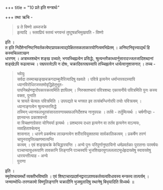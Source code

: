 +++
title = "10 प्रते इति मन्त्रार्थः"

+++
तथा ऋचि - 
> प्र ते विष्णो अब्जजक्रे  
इत्यादि । स्तवप्रियं स्तव्यं भगवन्तं तुष्टूषन्नभिमुखयति - विष्णो

इति ।  
त इति निर्देशेनानिष्टनिवर्तकत्वेष्टप्रापकत्वाद्यपेक्षितसकलाकारयोगित्वमभिप्रेतम् । अनिष्टनिवृत्त्याद्यर्थं हि कस्यचिल्लाञ्छन  
धारणम् । अत्राब्जशब्देन शङ्ख उच्यते; भगवच्चिह्नत्वेन प्रसिद्धेः, श्रुत्यन्तरैकाथ्यार्नुसारादज्जलजादिशब्दानां  
शङ्खेऽपि रूढत्वाच्च । पद्मपरत्वेऽपि न दोषः, चक्रादिवत्पद्मस्यापि तच्चिह्नत्वेन धार्यत्वानुशासनात् । तच्च - 
> भवेयुः  
सर्वदा तस्माच्छङ्खचक्रगदाम्बुजैरित्यादिषु वक्ष्यते । पवित्रे इत्यनेन धर्मान्तरवदस्यापि ध्यानविरोधिरजस्तमोवृद्धिहेतुभूत-  
पापनिबर्हणद्वारोपकारकत्वमिति ज्ञापितम् । निरुक्तश्चायं पवित्रशब्दः एकायनीये 
> पवित्रमिति पुनः कस्य वक्ता, पुनाति  
च त्रायते चेत्यतः पवित्रमिति । उपपद्यते च भगवत इव तत्संबन्धिनोरपि तयोः पवित्रत्वम् । ध्यानाङ्गत्वेन श्रुत्यन्तरसिद्धे  
तस्मिन् ध्यानफलभूतसंसारतारणाख्यफलनिर्देशश्च नानुपपन्नः । तर्तवे - तर्तुमित्यर्थः । चर्षणीन्द्राः - ज्ञानवन्तः प्रकाशवन्तो  
वा विचक्षणाग्रेसरा योगिवर्या इत्यर्थः । प्रशब्दस्य दधत इत्यनेन वा तर्तव इत्यनेन वाऽन्वयः, 
> व्यवहिताश्चेत्यनु  
शासनात् । धारणे प्रकर्षश्च लाञ्छनत्वेन शरीरावियुक्ततया सार्वकालिकत्वम् । प्रकर्षेण तरणं चापुनरावृत्तिलक्षणमात्यन्ति  
कत्वम् । एवं शङ्खचक्रे केचिद्धारयन्ति । अन्ये पुनः परिपूर्णानुष्ठायिनो धर्मप्रवर्तकाः पुरातनाः परमर्षयः  
पञ्चाप्यायुधरूपाणि तावकानि लिङ्गानि पञ्चस्वपि भुजशिखरयुगलललाटमूर्धहृदाख्येषु स्वावयवेषु धारयन्तीत्याह - अन्ये  
पुराणा

इति ।  
स्मृतेश्चायमर्थो व्यक्तीभविष्यति । एवं शिष्टाचारप्रदर्शनद्वाराऽवश्यकर्तव्यत्वविधावस्य मन्त्रस्य तात्पर्यम् ।  
जन्माम्भोधि-तरणकामो विष्णुलिङ्गानि चक्रादीनि भुजमूलादिषु स्थानेषु बिभृयादिति विध्यर्थः ॥